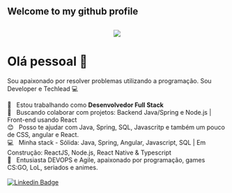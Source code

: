 <h2>Welcome to my github profile </h2>
<h2 align="center">
  <img src="https://developers.giphy.com/branch/master/static/api-c99e353f761d318322c853c03ebcf21b.gif">
</h2>

# Olá pessoal 👋
Sou apaixonado por resolver problemas utilizando a programação.
Sou Developer e Techlead :computer:

 :rocket:  &nbsp; Estou trabalhando como **Desenvolvedor Full Stack**
 <br/> :purple_heart: &nbsp; Buscando colaborar com projetos: Backend Java/Spring e Node.js | Front-end usando React
 <br/> :blush: &nbsp; Posso te ajudar com Java, Spring, SQL, Javascritp e também um pouco de CSS, angular e React.
 <br/> :computer: &nbsp; Minha stack - Sólida: Java, Spring, Angular, Javascript, SQL | Em Construção: ReactJS, Node.js, React Native & Typescript
 <br/> 💬  &nbsp; Entusiasta DEVOPS e Agile, apaixonado por programação, games CS:GO, LoL, seriados e animes.
 <br/> 
 <br/> [![Linkedin Badge](https://img.shields.io/badge/-RafaelSalles-blue?style=flat-square&logo=Linkedin&logoColor=white&link=https://www.linkedin.com/in/rafasall/)](https://www.linkedin.com/in/rafasall/) 



<!--
**rafasall/rafasall** is a ✨ _special_ ✨ repository because its `README.md` (this file) appears on your GitHub profile.

Here are some ideas to get you started:


- 💬 Hi dears. My name is Rafael Salles, I'm 35 year old, I live in Brazil.
- 🏢 Working as a Software Engineer with SQL, Java, Spring, Javascript and Angular
- 💻 I love software development API's and Applications
- 🚀 Still improving my knowledge on AWS, Kotlin, Micronaut, gRPC and English

- 🔭 I’m currently working on ...
- 🌱 I’m currently learning ...
- 👯 I’m looking to collaborate on ...
- 🤔 I’m looking for help with ...
- 💬 Ask me about ...
- 📫 How to reach me: ...
- 😄 Pronouns: ...
- ⚡ Fun fact: ...
--> 
